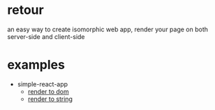 # retour
an easy way to create isomorphic web app, render your page on both server-side and client-side

# examples

- simple-react-app
	* [render to dom](https://lucifier129.github.io/retour/examples/build/#!/test_basename/home)
	* [render to string](https://lucifier129.github.io/retour/examples/build/?ssr#!/test_basename/home)
